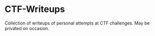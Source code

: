# CTF-Writeups
Collection of writeups of personal attempts at CTF challenges. May be privated on occasion.
